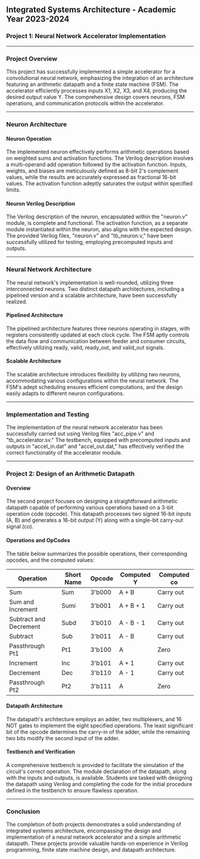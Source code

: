**Integrated Systems Architecture - Academic Year 2023-2024**
---

### Project 1: Neural Network Accelerator Implementation
---

### Project Overview

This project has successfully implemented a simple accelerator for a convolutional neural network, emphasizing the integration of an architecture featuring an arithmetic datapath and a finite state machine (FSM). The accelerator efficiently processes inputs X1, X2, X3, and X4, producing the desired output value Y. The comprehensive design covers neurons, FSM operations, and communication protocols within the accelerator.

---

### Neuron Architecture

#### Neuron Operation

The implemented neuron effectively performs arithmetic operations based on weighted sums and activation functions. The Verilog description involves a multi-operand add operation followed by the activation function. Inputs, weights, and biases are meticulously defined as 8-bit 2's complement values, while the results are accurately expressed as fractional 16-bit values. The activation function adeptly saturates the output within specified limits.

#### Neuron Verilog Description

The Verilog description of the neuron, encapsulated within the "neuron.v" module, is complete and functional. The activation function, as a separate module instantiated within the neuron, also aligns with the expected design. The provided Verilog files, "neuron.v" and "tb_neuron.v," have been successfully utilized for testing, employing precomputed inputs and outputs.

---

### Neural Network Architecture

The neural network's implementation is well-rounded, utilizing three interconnected neurons. Two distinct datapath architectures, including a pipelined version and a scalable architecture, have been successfully realized.

#### Pipelined Architecture

The pipelined architecture features three neurons operating in stages, with registers consistently updated at each clock cycle. The FSM aptly controls the data flow and communication between feeder and consumer circuits, effectively utilizing ready, valid, ready_out, and valid_out signals.

#### Scalable Architecture

The scalable architecture introduces flexibility by utilizing two neurons, accommodating various configurations within the neural network. The FSM's adept scheduling ensures efficient computations, and the design easily adapts to different neuron configurations.

---

### Implementation and Testing

The implementation of the neural network accelerator has been successfully carried out using Verilog files "acc_pipe.v" and "tb_accelerator.sv." The testbench, equipped with precomputed inputs and outputs in "accel_in.dat" and "accel_out.dat," has effectively verified the correct functionality of the accelerator module.

---

### Project 2: Design of an Arithmetic Datapath

#### Overview

The second project focuses on designing a straightforward arithmetic datapath capable of performing various operations based on a 3-bit operation code (opcode). This datapath processes two signed 16-bit inputs (A, B) and generates a 16-bit output (Y) along with a single-bit carry-out signal (co).

#### Operations and OpCodes

The table below summarizes the possible operations, their corresponding opcodes, and the computed values:

| Operation          | Short Name | Opcode | Computed Y       | Computed co     |
|--------------------|------------|--------|-------------------|-----------------|
| Sum                | Sum        | 3'b000 | A + B             | Carry out       |
| Sum and Increment  | Sumi       | 3'b001 | A + B + 1         | Carry out       |
| Subtract and Decrement | Subd    | 3'b010 | A - B - 1         | Carry out       |
| Subtract           | Sub        | 3'b011 | A - B             | Carry out       |
| Passthrough Pt1    | Pt1        | 3'b100 | A                 | Zero            |
| Increment          | Inc        | 3'b101 | A + 1             | Carry out       |
| Decrement          | Dec        | 3'b110 | A - 1             | Carry out       |
| Passthrough Pt2    | Pt2        | 3'b111 | A                 | Zero            |

#### Datapath Architecture

The datapath's architecture employs an adder, two multiplexers, and 16 NOT gates to implement the eight specified operations. The least significant bit of the opcode determines the carry-in of the adder, while the remaining two bits modify the second input of the adder.

#### Testbench and Verification

A comprehensive testbench is provided to facilitate the simulation of the circuit's correct operation. The module declaration of the datapath, along with the inputs and outputs, is available. Students are tasked with designing the datapath using Verilog and completing the code for the initial procedure defined in the testbench to ensure flawless operation.

---

### Conclusion

The completion of both projects demonstrates a solid understanding of integrated systems architecture, encompassing the design and implementation of a neural network accelerator and a simple arithmetic datapath. These projects provide valuable hands-on experience in Verilog programming, finite state machine design, and datapath architecture.
